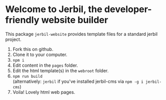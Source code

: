 
# Welcome to Jerbil, the developer-friendly website builder

This package `jerbil-website` provides template files for a standard jerbil project.

1. Fork this on github.
2. Clone it to your computer.
3. `npm i`
3. Edit content in the `pages` folder.
4. Edit the html template(s) in the `webroot` folder.
5. `npm run build`    
(alternatively: `jerbil` if you've installed jerbil-cms via `npm -g i jerbil-cms`)
6. Voila! Lovely html web pages.
